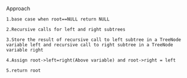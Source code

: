 Approach

    1.base case when root==NULL return NULL

    2.Recursive calls for left and right subtrees

    3.Store the result of recursive call to left subtree in a TreeNode variable left and recursive call to right subtree in a TreeNode variable right

    4.Assign root->left=right(Above variable) and root->right = left

    5.return root
